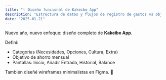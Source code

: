 ```yaml
---
title: "💡 Diseño funcional de Kakeibo App"
description: "Estructura de datos y flujos de registro de gastos vs objetivos."
date: "2025-01-21"
---
```

Nuevo año, nuevo enfoque: diseño completo de **Kakeibo App**.

Definí:
- Categorías (Necesidades, Opciones, Cultura, Extra)
- Objetivo de ahorro mensual
- Pantallas: Inicio, Añadir Entrada, Historial, Balance

También diseñé wireframes minimalistas en Figma. 🎨

